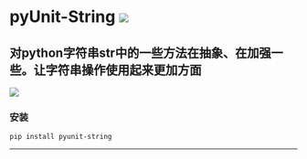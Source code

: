 # **pyUnit-String** [![](https://gitee.com/tyoui/logo/raw/master/logo/photolog.png)][1]

## 对python字符串str中的一些方法在抽象、在加强一些。让字符串操作使用起来更加方面
[![](https://img.shields.io/badge/Python-3.7-green.svg)](https://pypi.org/project/pyunit-string/)


### 安装
    pip install pyunit-string


***
[1]: https://blog.jtyoui.com
